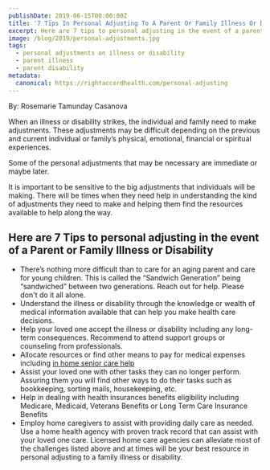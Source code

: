 ```yaml
---
publishDate: 2019-06-15T00:00:00Z
title: '7 Tips In Personal Adjusting To A Parent Or Family Illness Or Disability'
excerpt: Here are 7 tips to personal adjusting in the event of a parent or family illness or disability. Some of the personal adjustments that may be necessary are immediate or maybe later.
image: /blog/2019/personal-adjustments.jpg
tags:
  - personal adjustments on illness or disability
  - parent illness
  - parent disability
metadata:
  canonical: https://rightaccordhealth.com/personal-adjusting
---
```




By: Rosemarie Tamunday Casanova


When an illness or disability strikes, the individual and family need to make adjustments. These adjustments may be difficult depending on the previous and current individual or family’s physical, emotional, financial or spiritual experiences.

Some of the personal adjustments that may be necessary are immediate or maybe later.

It is important to be sensitive to the big adjustments that individuals will be making. There will be times when they need help in understanding the kind of adjustments they need to make and helping them find the resources available to help along the way.

Here are 7 Tips to personal adjusting in the event of a Parent or Family Illness or Disability
----------------------------------------------------------------------------------------------

*   There’s nothing more difficult than to care for an aging parent and care for young children. This is called the “Sandwich Generation” being “sandwiched” between two generations. Reach out for help. Please don't do it all alone.
*   Understand the illness or disability through the knowledge or wealth of medical information available that can help you make health care decisions.
*   Help your loved one accept the illness or disability including any long-term consequences. Recommend to attend support groups or counseling from professionals.
*   Allocate resources or find other means to pay for medical expenses including [in home senior care help](https://rightaccordhealth.com/services/live-in-homecare.html)
*   Assist your loved one with other tasks they can no longer perform. Assuring them you will find other ways to do their tasks such as bookkeeping, sorting mails, housekeeping, etc.
*   Help in dealing with health insurances benefits eligibility including Medicare, Medicaid, Veterans Benefits or Long Term Care Insurance Benefits
*   Employ home caregivers to assist with providing daily care as needed. Use a home health agency with proven track record that can assist with your loved one care. Licensed home care agencies can alleviate most of the challenges listed above and at times will be your best resource in personal adjusting to a family illness or disability.
